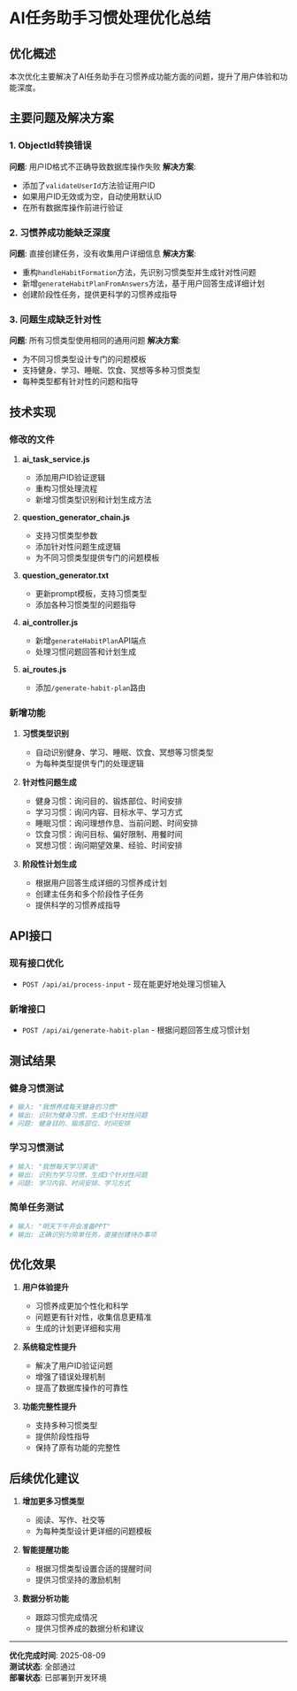# AI任务助手习惯处理优化总结

## 优化概述

本次优化主要解决了AI任务助手在习惯养成功能方面的问题，提升了用户体验和功能深度。

## 主要问题及解决方案

### 1. ObjectId转换错误
**问题**: 用户ID格式不正确导致数据库操作失败
**解决方案**: 
- 添加了`validateUserId`方法验证用户ID
- 如果用户ID无效或为空，自动使用默认ID
- 在所有数据库操作前进行验证

### 2. 习惯养成功能缺乏深度
**问题**: 直接创建任务，没有收集用户详细信息
**解决方案**:
- 重构`handleHabitFormation`方法，先识别习惯类型并生成针对性问题
- 新增`generateHabitPlanFromAnswers`方法，基于用户回答生成详细计划
- 创建阶段性任务，提供更科学的习惯养成指导

### 3. 问题生成缺乏针对性
**问题**: 所有习惯类型使用相同的通用问题
**解决方案**:
- 为不同习惯类型设计专门的问题模板
- 支持健身、学习、睡眠、饮食、冥想等多种习惯类型
- 每种类型都有针对性的问题和指导

## 技术实现

### 修改的文件

1. **ai_task_service.js**
   - 添加用户ID验证逻辑
   - 重构习惯处理流程
   - 新增习惯类型识别和计划生成方法

2. **question_generator_chain.js**
   - 支持习惯类型参数
   - 添加针对性问题生成逻辑
   - 为不同习惯类型提供专门的问题模板

3. **question_generator.txt**
   - 更新prompt模板，支持习惯类型
   - 添加各种习惯类型的问题指导

4. **ai_controller.js**
   - 新增`generateHabitPlan`API端点
   - 处理习惯问题回答和计划生成

5. **ai_routes.js**
   - 添加`/generate-habit-plan`路由

### 新增功能

1. **习惯类型识别**
   - 自动识别健身、学习、睡眠、饮食、冥想等习惯类型
   - 为每种类型提供专门的处理逻辑

2. **针对性问题生成**
   - 健身习惯：询问目的、锻炼部位、时间安排
   - 学习习惯：询问内容、目标水平、学习方式
   - 睡眠习惯：询问理想作息、当前问题、时间安排
   - 饮食习惯：询问目标、偏好限制、用餐时间
   - 冥想习惯：询问期望效果、经验、时间安排

3. **阶段性计划生成**
   - 根据用户回答生成详细的习惯养成计划
   - 创建主任务和多个阶段性子任务
   - 提供科学的习惯养成指导

## API接口

### 现有接口优化
- `POST /api/ai/process-input` - 现在能更好地处理习惯输入

### 新增接口
- `POST /api/ai/generate-habit-plan` - 根据问题回答生成习惯计划

## 测试结果

### 健身习惯测试
```bash
# 输入: "我想养成每天健身的习惯"
# 输出: 识别为健身习惯，生成3个针对性问题
# 问题: 健身目的、锻炼部位、时间安排
```

### 学习习惯测试
```bash
# 输入: "我想每天学习英语"
# 输出: 识别为学习习惯，生成3个针对性问题
# 问题: 学习内容、时间安排、学习方式
```

### 简单任务测试
```bash
# 输入: "明天下午开会准备PPT"
# 输出: 正确识别为简单任务，直接创建待办事项
```

## 优化效果

1. **用户体验提升**
   - 习惯养成更加个性化和科学
   - 问题更有针对性，收集信息更精准
   - 生成的计划更详细和实用

2. **系统稳定性提升**
   - 解决了用户ID验证问题
   - 增强了错误处理机制
   - 提高了数据库操作的可靠性

3. **功能完整性提升**
   - 支持多种习惯类型
   - 提供阶段性指导
   - 保持了原有功能的完整性

## 后续优化建议

1. **增加更多习惯类型**
   - 阅读、写作、社交等
   - 为每种类型设计更详细的问题模板

2. **智能提醒功能**
   - 根据习惯类型设置合适的提醒时间
   - 提供习惯坚持的激励机制

3. **数据分析功能**
   - 跟踪习惯完成情况
   - 提供习惯养成的数据分析和建议

---

**优化完成时间**: 2025-08-09  
**测试状态**: 全部通过  
**部署状态**: 已部署到开发环境